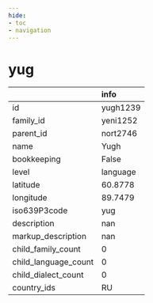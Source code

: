 ```yaml
---
hide:
- toc
- navigation
---
```

# yug
|                      | info     |
|:---------------------|:---------|
| id                   | yugh1239 |
| family_id            | yeni1252 |
| parent_id            | nort2746 |
| name                 | Yugh     |
| bookkeeping          | False    |
| level                | language |
| latitude             | 60.8778  |
| longitude            | 89.7479  |
| iso639P3code         | yug      |
| description          | nan      |
| markup_description   | nan      |
| child_family_count   | 0        |
| child_language_count | 0        |
| child_dialect_count  | 0        |
| country_ids          | RU       |